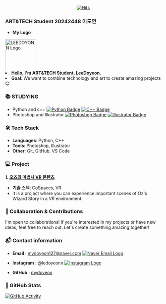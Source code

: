 <div align=center>

[![Hits](https://hits.seeyoufarm.com/api/count/incr/badge.svg?url=https%3A%2F%2Fgithub.com%2Fmydoyeon&count_bg=%23FFE300&title_bg=%23000000&icon=&icon_color=%23E7E7E7&title=hits&edge_flat=false)](https://hits.seeyoufarm.com)
</div>

### ART&TECH Student 20242448 이도연
- **My Logo**
<a href="https://github.com/mydoyeon">
  <img src="https://ifh.cc/g/WCCK4X.jpg" alt="LEEDOYONN Logo" width="100">
</a

- **Hello, I'm ART&TECH Student, LeeDoyeon.**
- **Goal**: We want to combine technology and art to create amazing projects😊

### 📚 STUDYING
- Python and c++
[![Python Badge](https://img.shields.io/badge/-Python-blue?style=flat-square&logo=python&logoColor=white&link=https://www.python.org/)](https://www.python.org/) [![C++ Badge](https://img.shields.io/badge/-C++-00599C?style=flat-square&logo=c%2B%2B&logoColor=white&link=https://isocpp.org/)](https://isocpp.org/)
- Photoshop and Illustrator
[![Photoshop Badge](https://img.shields.io/badge/-Photoshop-31A8FF?style=flat-square&logo=adobe-photoshop&logoColor=white&link=https://www.adobe.com/products/photoshop.html)](https://www.adobe.com/products/photoshop.html) [![Illustrator Badge](https://img.shields.io/badge/-Illustrator-FF9A00?style=flat-square&logo=adobe-illustrator&logoColor=white&link=https://www.adobe.com/products/illustrator.html)](https://www.adobe.com/products/illustrator.html)

### 🛠️ Tech Stack
- **Languages**: Python, C++
- **Tools**: Photoshop, Illustrator
- **Other**: Git, GitHub, VS Code

### 💻 Project
**1. [오즈의 마법사 VR 콘텐츠](https://edu.cospaces.io/LSY-UNH)**
- **기술 스택**: CoSpaces, VR
- It is a project where you can experience important scenes of Oz's Wizard Story in a VR environment.

### 🤝 Collaboration & Contributions
I'm open to collaborations! If you're interested in my projects or have new ideas, feel free to reach out. Let's create something amazing together!

### 📬 Contact information
- **Email** : mydoyeon127@naver.com <a href="mailto:mydoyeon@naver.com" target="_blank">
  <img src="https://img.shields.io/badge/-Naver%20Mail-green?style=flat-square&logo=naver&logoColor=white&link=https://mail.naver.com" alt="Naver Email Logo">
</a>

- **Instagram** : @ledoyeonn <a href="https://www.instagram.com/ledoyeonn/" target="_blank">
  <img src="https://img.shields.io/badge/-Instagram-pink?style=flat-square&logo=instagram&logoColor=white" alt="Instagram Logo">
</a>

- **GitHub** : [mydoyeon](https://github.com/mydoyeon)

### 🌱 GitHub Stats
[![GitHub Activity](https://img.shields.io/github/commit-activity/w/mydoyeon/mydoyeon?style=flat-square&logo=github)](https://github.com/mydoyeon)
